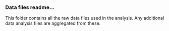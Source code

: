 <!DOCTYPE html>
<html lang="en">
  <head>
    <meta charset="UTF-8" />
    <meta name="viewport" content="width=device-width, initial-scale=1.0" />
    <meta http-equiv="X-UA-Compatible" content="ie=edge" />
    <title>Readme</title>
  </head>
  <body>
    <h3>Data files readme...</h3>
    <p>This folder contains all the raw data files used in the analysis. Any additional data analysis files are aggregated from these.</p>
  </body>
</html>
